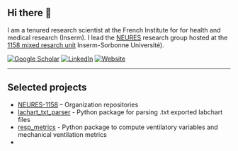 ## Hi there 👋
I am a tenured research scientist at the French Institute for for health and medical research (Inserm). I lead the [NEURES](https://github.com/Neures-1158) research group hosted at the  [1158 mixed resarch unit](https://sante.sorbonne-universite.fr/structures-de-recherche/neurophysiologie-respiratoire-experimentale-et-clinique) Inserm-Sorbonne Université).

[![Google Scholar](https://img.shields.io/badge/Google%20Scholar-Profile-blue?logo=google-scholar)](https://scholar.google.fr/citations?user=DNt--nsAAAAJ&hl=fr)
[![LinkedIn](https://img.shields.io/badge/LinkedIn-Profile-0A66C2?logo=linkedin)](https://www.linkedin.com/in/damienbachasson/)
[![Website](https://img.shields.io/badge/Website-damienbachasson.com-1a73e8)](https://damienbachasson.netlify.app/)

---

## Selected projects
- [NEURES-1158](https://github.com/Neures-1158) – Organization repositories
- [lachart_txt_parser](https://github.com/dambach/lachart_txt_parser) - Python package for parsing .txt exported labchart files 
- [resp_metrics](https://github.com/dambach/resp_metrics) - Python package to compute ventilatory variables and mechanical ventilation metrics
- 


<!--
**dambach/dambach** is a ✨ _special_ ✨ repository because its `README.md` (this file) appears on your GitHub profile.

Here are some ideas to get you started:

- 🔭 I’m currently working on ...
- 🌱 I’m currently learning ...
- 👯 I’m looking to collaborate on ...
- 🤔 I’m looking for help with ...
- 💬 Ask me about ...
- 📫 How to reach me: ...
- 😄 Pronouns: ...
- ⚡ Fun fact: ...
-->
